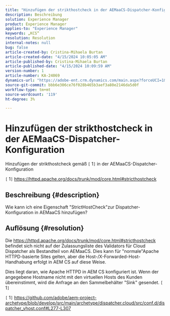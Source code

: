 ```yaml
---
title: "Hinzufügen der strikthostcheck in der AEMaaCS-Dispatcher-Konfiguration"
description: Beschreibung
solution: Experience Manager
product: Experience Manager
applies-to: "Experience Manager"
keywords: „KCS“
resolution: Resolution
internal-notes: null
bug: false
article-created-by: Cristina-Mihaela Burtan
article-created-date: "4/15/2024 10:05:05 AM"
article-published-by: Cristina-Mihaela Burtan
article-published-date: "4/15/2024 10:09:59 AM"
version-number: 1
article-number: KA-24069
dynamics-url: "https://adobe-ent.crm.dynamics.com/main.aspx?forceUCI=1&pagetype=entityrecord&etn=knowledgearticle&id=ad4ae89d-0ffb-ee11-a1ff-6045bd006793"
source-git-commit: bbb6e306ce76f028b465b3aef3a80e2146da5d0f
workflow-type: tm+mt
source-wordcount: '119'
ht-degree: 3%

---
```


# Hinzufügen der strikthostcheck in der AEMaaCS-Dispatcher-Konfiguration


Hinzufügen der strikthostcheck gemäß `[` 1`]`  in der AEMaaCS-Dispatcher-Konfiguration

`[` 1`]`  https://httpd.apache.org/docs/trunk/mod/core.html#stricthostcheck

## Beschreibung {#description}


Wie kann ich eine Eigenschaft &quot;StrictHostCheck&quot;zur Dispatcher-Konfiguration in AEMaaCS hinzufügen?


## Auflösung {#resolution}


Die https://httpd.apache.org/docs/trunk/mod/core.html#stricthostcheck befindet sich nicht auf der Zulassungsliste des Validators für Cloud Dispatcher als Bestandteil von AEMaaCS.
Dies kann für &quot;normale&quot;Apache HTTPD-basierte Sites gelten, aber die Host-/X-Forwarded-Host-Handhabung erfolgt in AEM CS auf diese Weise.

Dies liegt daran, wie Apache HTTPD in AEM CS konfiguriert ist. Wenn der angegebene Hostname nicht mit den virtuellen Hosts des Kunden übereinstimmt, wird die Anfrage an den Sammelbehälter &quot;Sink&quot; gesendet. `[` 1`]`

`[` 1`]`  https://github.com/adobe/aem-project-archetype/blob/develop/src/main/archetype/dispatcher.cloud/src/conf.d/dispatcher_vhost.conf#L277-L307
